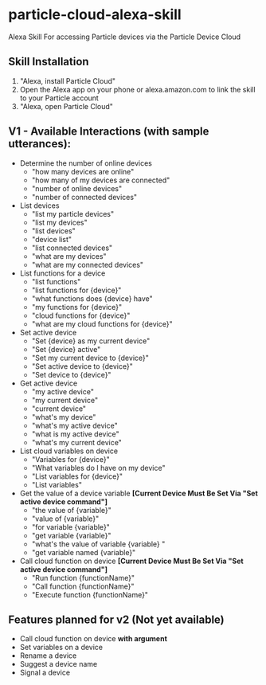 # particle-cloud-alexa-skill

Alexa Skill For accessing Particle devices via the Particle Device Cloud

## Skill Installation

1.  "Alexa, install Particle Cloud"
2.  Open the Alexa app on your phone or alexa.amazon.com to link the skill to your Particle account
3.  "Alexa, open Particle Cloud"

## V1 - Available Interactions (with sample utterances):

* Determine the number of online devices
  * "how many devices are online"
  * "how many of my devices are connected"
  * "number of online devices"
  * "number of connected devices"
* List devices
  * "list my particle devices"
  * "list my devices"
  * "list devices"
  * "device list"
  * "list connected devices"
  * "what are my devices"
  * "what are my connected devices"
* List functions for a device
  * "list functions"
  * "list functions for {device}"
  * "what functions does {device} have"
  * "my functions for {device}"
  * "cloud functions for {device}"
  * "what are my cloud functions for {device}"
* Set active device
  * "Set {device} as my current device"
  * "Set {device} active"
  * "Set my current device to {device}"
  * "Set active device to {device}"
  * "Set device to {device}"
* Get active device
  * "my active device"
  * "my current device"
  * "current device"
  * "what's my device"
  * "what's my active device"
  * "what is my active device"
  * "what's my current device"
* List cloud variables on device
  * "Variables for {device}"
  * "What variables do I have on my device"
  * "List variables for {device}"
  * "List variables"
* Get the value of a device variable **[Current Device Must Be Set Via "Set active device command"]**
  * "the value of {variable}"
  * "value of {variable}"
  * "for variable {variable}"
  * "get variable {variable}"
  * "what's the value of variable {variable} "
  * "get variable named {variable}"
* Call cloud function on device **[Current Device Must Be Set Via "Set active device command"]**
  * "Run function {functionName}"
  * "Call function {functionName}"
  * "Execute function {functionName}"

## Features planned for v2 (Not yet available)

* Call cloud function on device **with argument**
* Set variables on a device
* Rename a device
* Suggest a device name
* Signal a device
